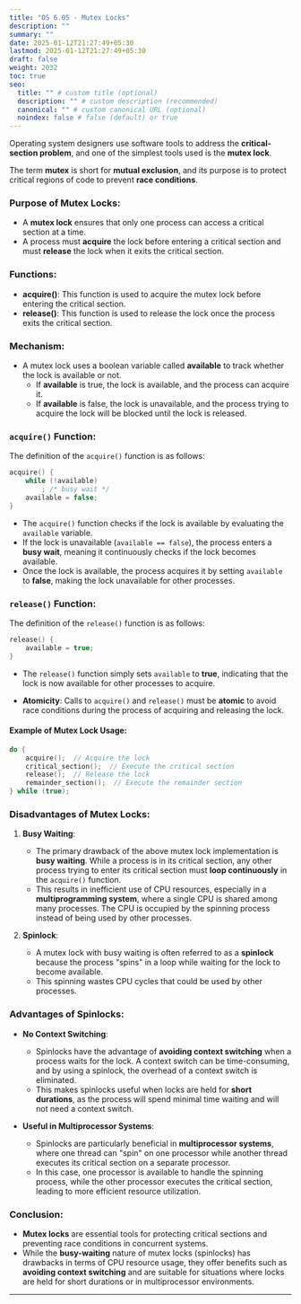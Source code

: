 ```yaml
---
title: "OS 6.05 - Mutex Locks"
description: ""
summary: ""
date: 2025-01-12T21:27:49+05:30
lastmod: 2025-01-12T21:27:49+05:30
draft: false
weight: 2032
toc: true
seo:
  title: "" # custom title (optional)
  description: "" # custom description (recommended)
  canonical: "" # custom canonical URL (optional)
  noindex: false # false (default) or true
---
```



Operating system designers use software tools to address the **critical-section problem**, and one of the simplest tools used is the **mutex lock**. 

The term **mutex** is short for **mutual exclusion**, and its purpose is to protect critical regions of code to prevent **race conditions**.

### Purpose of Mutex Locks:
- A **mutex lock** ensures that only one process can access a critical section at a time.
- A process must **acquire** the lock before entering a critical section and must **release** the lock when it exits the critical section.

### Functions:
- **acquire()**: This function is used to acquire the mutex lock before entering the critical section.
- **release()**: This function is used to release the lock once the process exits the critical section.

### Mechanism:
- A mutex lock uses a boolean variable called **available** to track whether the lock is available or not.
  - If **available** is true, the lock is available, and the process can acquire it.
  - If **available** is false, the lock is unavailable, and the process trying to acquire the lock will be blocked until the lock is released.
  
### `acquire()` Function:
The definition of the `acquire()` function is as follows:

```c
acquire() {
    while (!available)
        ; /* busy wait */
    available = false;
}
```

- The `acquire()` function checks if the lock is available by evaluating the `available` variable.
- If the lock is unavailable (`available == false`), the process enters a **busy wait**, meaning it continuously checks if the lock becomes available.
- Once the lock is available, the process acquires it by setting `available` to **false**, making the lock unavailable for other processes.

### `release()` Function:
The definition of the `release()` function is as follows:

```c
release() {
    available = true;
}
```

- The `release()` function simply sets `available` to **true**, indicating that the lock is now available for other processes to acquire.

- **Atomicity**: Calls to `acquire()` and `release()` must be **atomic** to avoid race conditions during the process of acquiring and releasing the lock.

#### Example of Mutex Lock Usage:
```c
do {
    acquire();  // Acquire the lock
    critical_section();  // Execute the critical section
    release();  // Release the lock
    remainder_section();  // Execute the remainder section
} while (true);
```


### Disadvantages of Mutex Locks:

1. **Busy Waiting**:
   - The primary drawback of the above mutex lock implementation is **busy waiting**. While a process is in its critical section, any other process trying to enter its critical section must **loop continuously** in the `acquire()` function.
   - This results in inefficient use of CPU resources, especially in a **multiprogramming system**, where a single CPU is shared among many processes. The CPU is occupied by the spinning process instead of being used by other processes.

2. **Spinlock**:
   - A mutex lock with busy waiting is often referred to as a **spinlock** because the process "spins" in a loop while waiting for the lock to become available.
   - This spinning wastes CPU cycles that could be used by other processes.

### Advantages of Spinlocks:

- **No Context Switching**:
   - Spinlocks have the advantage of **avoiding context switching** when a process waits for the lock. A context switch can be time-consuming, and by using a spinlock, the overhead of a context switch is eliminated.
   - This makes spinlocks useful when locks are held for **short durations**, as the process will spend minimal time waiting and will not need a context switch.

- **Useful in Multiprocessor Systems**:
   - Spinlocks are particularly beneficial in **multiprocessor systems**, where one thread can "spin" on one processor while another thread executes its critical section on a separate processor.
   - In this case, one processor is available to handle the spinning process, while the other processor executes the critical section, leading to more efficient resource utilization.

### Conclusion:
- **Mutex locks** are essential tools for protecting critical sections and preventing race conditions in concurrent systems. 
- While the **busy-waiting** nature of mutex locks (spinlocks) has drawbacks in terms of CPU resource usage, they offer benefits such as **avoiding context switching** and are suitable for situations where locks are held for short durations or in multiprocessor environments.

---

